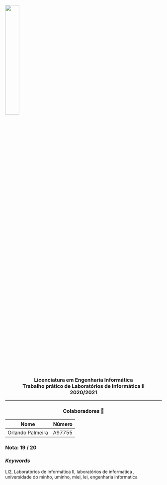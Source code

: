 <img src='https://i.postimg.cc/hjkbcqPN/EEUM-logo.png' width="30%"/>

<h3 align="center">Licenciatura em Engenharia Informática <br> Trabalho prático de Laboratórios de Informática II <br> 2020/2021 </h3>

---
<h3 align="center"> Colaboradores &#129309 </h2>

<div align="center">

| Nome             | Número |
|------------------|--------|
| Orlando Palmeira | A97755 |

</div>

### Nota: 19 / 20

<h3><i>Keywords</i></h3>
LI2, Laboratórios de Informática II, laboratórios de informatica , universidade do minho, uminho, miei, lei, engenharia informatica
